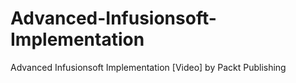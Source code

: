 # Advanced-Infusionsoft-Implementation
Advanced Infusionsoft Implementation [Video] by Packt Publishing
